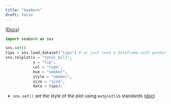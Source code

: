 ```yaml
---
title: "Seaborn"
draft: false
---
```


([Docs](http://seaborn.pydata.org/index.html))

```py
import seaborn as sns

sns.set()
tips = sns.load_dataset("tips") # or just load a dataframe with pandas
sns.relplot(x = "total_bill",
            y = "tip",
            col = "time",
            hue = "smoker",
            style = "smoker",
            size = "size",
            data = tips);
```

-   `sns.set()` set the style of the plot using `matplotlib` standards ([doc](http://seaborn.pydata.org/tutorial/aesthetics.html#aesthetics-tutorial))
